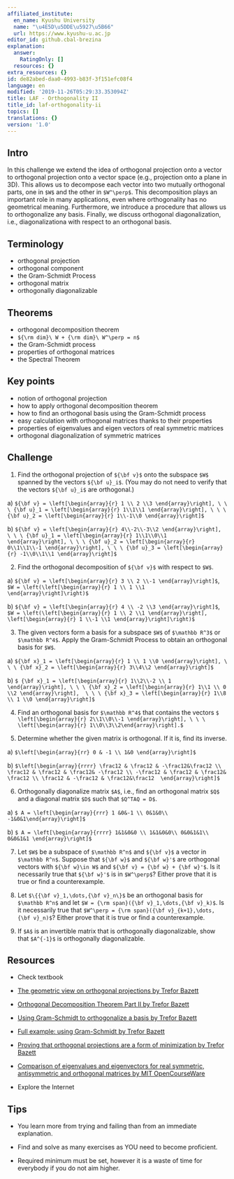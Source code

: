 ```yaml
---
affiliated_institute:
  en_name: Kyushu University
  name: "\u4E5D\u5DDE\u5927\u5B66"
  url: https://www.kyushu-u.ac.jp
editor_id: github.cbal-brezina
explanation:
  answer:
    RatingOnly: []
  resources: {}
extra_resources: {}
id: de82abed-daa0-4993-b83f-3f151efc08f4
language: en
modified: '2019-11-26T05:29:33.353094Z'
title: LAF - Orthogonality II
title_id: laf-orthogonality-ii
topics: []
translations: {}
version: '1.0'
---
```


## Intro

In this challenge  we extend the idea of orthogonal projection onto a vector to orthogonal projection onto a vector space (e.g., projection onto a plane in 3D). This allows us to decompose each vector into two mutually orthogonal parts, one in `$W$` and the other in `$W^\perp$`. This decomposition plays an important role in many applications, even where orthogonality has no geometrical meaning. Furthermore, we introduce a procedure that allows us to orthogonalize any basis. Finally, we discuss orthogonal diagonalization, i.e., diagonalizationa with respect to an orthogonal basis. 

## Terminology

- orthogonal projection
- orthogonal component
- the Gram-Schmidt Process
- orthogonal matrix
- orthogonally diagonalizable
 

## Theorems


- orthogonal decomposition theorem
- `${\rm dim}\ W + {\rm dim}\ W^\perp = n$`
- the Gram-Schmidt process
- properties of orthogonal matrices
- the Spectral Theorem



## Key points


- notion of orthogonal projection
- how to apply orthogonal decomposition theorem
- how to find an orthogonal basis using the Gram-Schmidt process
- easy calculation with orthogonal matrices thanks to their properties
- properties of eigenvalues and eigen vectors of real symmetric matrices
- orthogonal diagonalization of symmetric matrices



## Challenge



1. Find the orthogonal projection of `${\bf v}$` onto the subspace `$W$` spanned by the vectors `${\bf u}_i$`. (You may do not need to verify that the vectors `${\bf u}_i$` are orthogonal.)

  a) `${\bf v} = \left[\begin{array}{r} 1 \\ 2 \\3 \end{array}\right], \ \ \ {\bf u}_1 = \left[\begin{array}{r} 1\\1\\1 \end{array}\right], \ \ \ {\bf u}_2 = \left[\begin{array}{r} 1\\-1\\0 \end{array}\right]$`

  b) `${\bf v} = \left[\begin{array}{r} 4\\-2\\-3\\2 \end{array}\right], \ \ \ {\bf u}_1 = \left[\begin{array}{r} 1\\1\\0\\1 \end{array}\right], \ \ \ {\bf u}_2 = \left[\begin{array}{r} 0\\1\\1\\-1 \end{array}\right], \ \ \ {\bf u}_3 = \left[\begin{array}{r} -1\\0\\1\\1 \end{array}\right]$`

2. Find the orthogonal decomposition of `${\bf v}$` with respect to `$W$`.

  a) `${\bf v} = \left[\begin{array}{r} 3 \\ 2 \\-1 \end{array}\right]$`, `$W = \left(\left[\begin{array}{r} 1 \\ 1 \\1 \end{array}\right]\right)$`

  b)  `${\bf v} = \left[\begin{array}{r} 4 \\ -2 \\3 \end{array}\right]$`, `$W = \left(\left[\begin{array}{r} 1 \\ 2 \\1 \end{array}\right], \left[\begin{array}{r} 1 \\-1 \\1 \end{array}\right]\right)$`

3. The given vectors form a basis for a subspace `$W$` of `$\mathbb R^3$` or `$\mathbb R^4$`. Apply the Gram-Schmidt Process to obtain an orthogonal basis for `$W$`.

  a) `${\bf x}_1 = \left[\begin{array}{r} 1 \\ 1 \\0 \end{array}\right], \ \ \ {\bf x}_2 = \left[\begin{array}{r} 3\\4\\2 \end{array}\right]$`

  b) `$ {\bf x}_1 = \left[\begin{array}{r} 1\\2\\-2 \\ 1 \end{array}\right], \ \ \ {\bf x}_2 = \left[\begin{array}{r} 1\\1 \\ 0 \\2 \end{array}\right],  \ \ \ {\bf x}_3 = \left[\begin{array}{r} 1\\8 \\ 1 \\0 \end{array}\right]$`
  
4. Find an orthogonal basis for `$\mathbb R^4$` that contains the vectors `$ \left[\begin{array}{r} 2\\1\\0\\-1 \end{array}\right], \ \ \  \left[\begin{array}{r} 1\\0\\3\\2\end{array}\right].$`

5. Determine whether the given matrix is orthogonal. If it is, find its inverse.
  
  a) `$\left[\begin{array}{rr} 0 & -1 \\ 1&0 \end{array}\right]$`

  b) `$\left[\begin{array}{rrrr} \frac12 & \frac12 & -\frac12&\frac12 \\ \frac12 & \frac12 & \frac12& -\frac12 \\ -\frac12 & \frac12 & \frac12& \frac12 \\ \frac12 & -\frac12 & \frac12&\frac12  \end{array}\right]$`

6. Orthogonally diagonalize  matrix `$A$`, i.e., find an orthogonal matrix `$Q$` and a diagonal matrix `$D$` such that `$Q^TAQ = D$`.

  a) `$ A = \left[\begin{array}{rrr} 1 &0&-1 \\ 0&1&0\\ -1&0&1\end{array}\right]$`
  
  b) `$ A = \left[\begin{array}{rrrr} 1&1&0&0 \\ 1&1&0&0\\ 0&0&1&1\\ 0&0&1&1 \end{array}\right]$`


7. Let `$W$` be a subspace of `$\mathbb R^n$` and `${\bf v}$` a vector in `$\mathbb R^n$`. Suppose that `${\bf w}$` and `${\bf w}'$` are orthogonal vectors with `${\bf w}\in W$` and  `${\bf v} = {\bf w} + {\bf w}'$`. Is it necessarily true that `${\bf w}'$` is in `$W^\perp$`? Either prove that it is true or find a counterexample. 

8. Let `$\{{\bf v}_1,\dots,{\bf v}_n\}$` be an orthogonal basis for `$\mathbb R^n$` and let `$W = {\rm span}({\bf v}_1,\dots,{\bf v}_k)$`. Is it necessarily true that `$W^\perp = {\rm span}({\bf v}_{k+1},\dots, {\bf v}_n)$`?  Either prove that it is true or find a counterexample. 

9.  If `$A$` is an invertible matrix that is orthogonally diagonalizable, show that `$A^{-1}$` is orthogonally diagonalizable. 


## Resources

- Check textbook

- [The geometric view on orthogonal projections by Trefor Bazett](https://youtu.be/2dGXQwYDaqU)

- [Orthogonal Decomposition Theorem Part II by Trefor Bazett](https://youtu.be/0EX--joLoiM)
 
- [Using Gram-Schmidt to orthogonalize a basis by Trefor Bazett](https://youtu.be/LXE9NeaLQsc)

- [Full example: using Gram-Schmidt by Trefor Bazett](https://youtu.be/zti01DiImiQ)

- [Proving that orthogonal projections are a form of minimization by Trefor Bazett](https://youtu.be/xJX5Y016ZEU)

- [Comparison of eigenvalues and eigenvectors for real symmetric, antisymmetric and orthogonal matrices by MIT OpenCourseWare](https://youtu.be/ZTNniGvY5IQ)


- Explore the Internet

## Tips


- You learn more from trying and failing than from an immediate explanation.

- Find and solve as many exercises as YOU need to become proficient.

- Required minimum must be set, however it is a waste of time for everybody if you do not aim higher.






